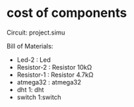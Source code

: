 # cost of  components

Circuit: project.simu

Bill of Materials:

* Led-2 : Led   
* Resistor-2 : Resistor 10kΩ
* Resistor-1 : Resistor 4.7kΩ
* atmega32 : atmega32
* dht 1: dht
* switch 1:switch
